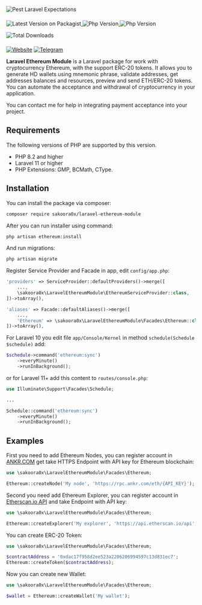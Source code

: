 ![Pest Laravel Expectations](https://banners.beyondco.de/Ethereum.png?theme=light&packageManager=composer+require&packageName=sakoora0x%2Flaravel-ethereum-module&pattern=architect&style=style_1&description=Ethereum+Cryptocurrency+Wallet+Module+for+Laravel%3A+Balances%2C+Transactions%2C+Transfers%2C+ERC-20&md=1&showWatermark=0&fontSize=100px&images=https%3A%2F%2Flaravel.com%2Fimg%2Flogomark.min.svg)

<a href="https://packagist.org/packages/sakoora0x/laravel-ethereum-module" target="_blank">
    <img style="display: inline-block; margin-top: 0.5em; margin-bottom: 0.5em" src="https://img.shields.io/packagist/v/sakoora0x/laravel-ethereum-module.svg?style=flat&cacheSeconds=3600" alt="Latest Version on Packagist">
</a>

<a href="https://www.php.net">
    <img style="display: inline-block; margin-top: 0.5em; margin-bottom: 0.5em" src="https://img.shields.io/badge/php-%3E=8.2-brightgreen.svg?maxAge=2592000" alt="Php Version">
</a>

<a href="https://laravel.com/">
    <img style="display: inline-block; margin-top: 0.5em; margin-bottom: 0.5em" src="https://img.shields.io/badge/laravel-%3E=10-red.svg?maxAge=2592000" alt="Php Version">
</a>

<a href="https://packagist.org/packages/sakoora0x/laravel-ethereum-module" target="_blank">
    <img style="display: inline-block; margin-top: 0.5em; margin-bottom: 0.5em" src="https://img.shields.io/packagist/dt/sakoora0x/laravel-ethereum-module.svg?style=flat&cacheSeconds=3600" alt="Total Downloads">
</a>

<a href="https://sakoora0x.com"><img alt="Website" src="https://img.shields.io/badge/Website-https://sakoora0x.com-black"></a>
<a href="https://t.me/sakoora0x"><img alt="Telegram" src="https://img.shields.io/badge/Telegram-@sakoora0x-blue"></a>

**Laravel Ethereum Module** is a Laravel package for work with cryptocurrency Ethereum, with the support ERC-20 tokens. It allows you to generate HD wallets using mnemonic phrase, validate addresses, get addresses balances and resources, preview and send ETH/ERC-20 tokens. You can automate the acceptance and withdrawal of cryptocurrency in your application.

You can contact me for help in integrating payment acceptance into your project.

## Requirements

The following versions of PHP are supported by this version.

* PHP 8.2 and higher
* Laravel 11 or higher
* PHP Extensions: GMP, BCMath, CType.

## Installation
You can install the package via composer:
```bash
composer require sakoora0x/laravel-ethereum-module
```

After you can run installer using command:
```bash
php artisan ethereum:install
```

And run migrations:
```bash
php artisan migrate
```

Register Service Provider and Facade in app, edit `config/app.php`:
```php
'providers' => ServiceProvider::defaultProviders()->merge([
    ...,
    \sakoora0x\LaravelEthereumModule\EthereumServiceProvider::class,
])->toArray(),

'aliases' => Facade::defaultAliases()->merge([
    ...,
    'Ethereum' => \sakoora0x\LaravelEthereumModule\Facades\Ethereum::class,
])->toArray(),
```

For Laravel 10 you edit file `app/Console/Kernel` in method `schedule(Schedule $schedule)` add:
```php
$schedule->command('ethereum:sync')
    ->everyMinute()
    ->runInBackground();
```

or for Laravel 11+ add this content to `routes/console.php`:

```php
use Illuminate\Support\Facades\Schedule;

...

Schedule::command('ethereum:sync')
    ->everyMinute()
    ->runInBackground();
```

## Examples
First you need to add Ethereum Nodes, you can register account in <a href="https://www.ankr.com/rpc/">ANKR.COM</a> get take HTTPS Endpoint with API key for Ethereum blockchain:
```php
use \sakoora0x\LaravelEthereumModule\Facades\Ethereum;

Ethereum::createNode('My node', 'https://rpc.ankr.com/eth/{API_KEY}');
```

Second you need add Ethereum Explorer, you can register account in <a href="https://etherscan.io/apis">Etherscan.io API</a> and take Endpoint with API key:
```php
use \sakoora0x\LaravelEthereumModule\Facades\Ethereum;

Ethereum::createExplorer('My explorer', 'https://api.etherscan.io/api', '{API_KEY}');
```

You can create ERC-20 Token:
```php
use \sakoora0x\LaravelEthereumModule\Facades\Ethereum;

$contractAddress = '0xdac17f958d2ee523a2206206994597c13d831ec7';
Ethereum::createToken($contractAddress);
```

Now you can create new Wallet:
```php
use \sakoora0x\LaravelEthereumModule\Facades\Ethereum;

$wallet = Ethereum::createWallet('My wallet');
```